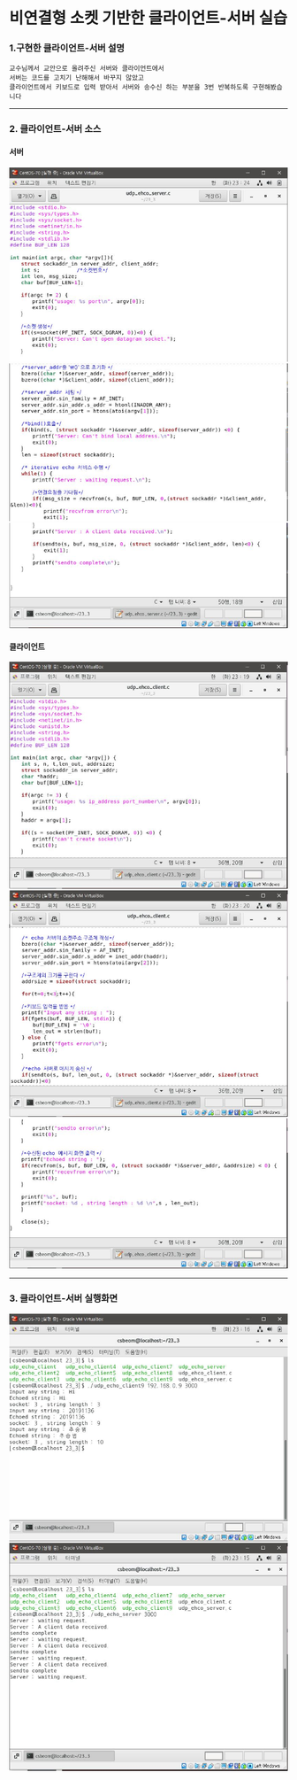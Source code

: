 # 비연결형 소켓 기반한 클라이언트-서버 실습
### 1.구현한 클라이언트-서버 설명
```
교수님께서 교안으로 올려주신 서버와 클라이언트에서
서버는 코드를 고치기 난해해서 바꾸지 않았고
클라이언트에서 키보드로 입력 받아서 서버와 송수신 하는 부분을 3번 반복하도록 구현해봤습니다
```

---

### 2. 클라이언트-서버 소스
#### 서버
![1](/img2/C_server1.JPG)
![1](/img2/C_server2.JPG)
![1](/img2/C_server3.JPG)

#### 클라이언트
![1](/img2/C_client1.JPG)
![1](/img2/C_client2.JPG)
![1](/img2/C_client3.JPG)

---

### 3. 클라이언트-서버 실행화면

![1](/img2/L_client.JPG)
![1](/img2/L_server.JPG)
